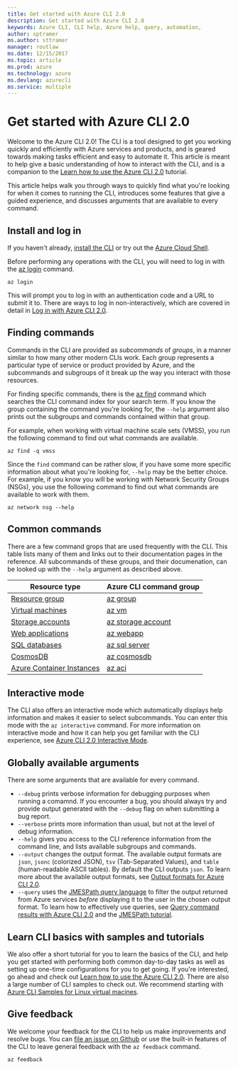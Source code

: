 ```yaml
---
title: Get started with Azure CLI 2.0
description: Get started with Azure CLI 2.0
keywords: Azure CLI, CLI help, Azure help, query, automation,  
author: sptramer
ms.author: sttramer
manager: routlaw
ms.date: 12/15/2017
ms.topic: article
ms.prod: azure
ms.technology: azure
ms.devlang: azurecli
ms.service: multiple
---
```


# Get started with Azure CLI 2.0

Welcome to the Azure CLI 2.0! The CLI is a tool designed to get you working quickly and efficiently with Azure services
and products, and is geared towards making tasks efficient and easy to automate it. This article is meant to help
give a basic understanding of how to interact with the CLI, and is a companion to the [Learn how to use the Azure CLI 2.0](azure-cli-introduction-tutorial.yml) tutorial.

This article helps walk you through ways to quickly find what you're looking for when it comes to running the CLI,
introduces some features that give a guided experience, and discusses arguments that are available to every
command.

## Install and log in

If you haven't already, [install the CLI](install-azure-cli.md) or try out the [Azure Cloud Shell](/azure/cloud-shell/overview).

Before performing any operations with the CLI, you will need to log in with the [az login](/cli/azure/index?view=azure-cli-latest#az_login) command.

```azurecli
az login
```

This will prompt you to log in with an authentication code and a URL to submit it to. There are ways to log in non-interactively,
which are covered in detail in [Log in with Azure CLI 2.0](authenticate-azure-cli.md). 

## Finding commands

Commands in the CLI are provided as _subcommands_ of _groups_, in a manner similar to how many other modern CLIs work.
Each group represents a particular type of service or product provided by Azure, and the subcommands and subgroups of it
break up the way you interact with those resources.

For finding specific commands, there is the [az find](cli/azure/?view=azure-cli-latest#az_find) command which searches the
CLI command index for your search term. If you know the group containing the command you're looking for, the `--help` argument
also prints out the subgroups and commands contained within that group.

For example, when working with virtual machine scale sets (VMSS), you run the following command to find out what commands are available.

```azurecli
az find -q vmss
```

Since the `find` command can be rather slow, if you have some more specific information about what you're looking for, `--help`
may be the better choice. For example, if you know you will be working with Network Security Groups (NSGs), you use the following
command to find out what commands are available to work with them.

```azurecli
az network nsg --help
```

## Common commands

There are a few command grops that are used frequently with the CLI. This table lists many of
them and links out to their documentation pages in the reference. All subcommands of
these groups, and their documenation, can be looked up with the `--help` argument as described above.
 

| Resource type | Azure CLI command group |
|---------------|-------------------------|
| [Resource group](/azure/azure-resource-manager/resource-group-overview) | [az group](/cli/azure/group) |
| [Virtual machines](/azure/virtual-machines) | [az vm](/cli/azure/vm) |
| [Storage accounts](/azure/storage/common/storage-introduction) | [az storage account](/cli/azure/storage/account) |
| [Web applications](/azure/ap-service) | [az webapp](/cli/azure/webapp) |
| [SQL databases](/azure/sql-database) | [az sql server](/cli/azure/sql/server) |
| [CosmosDB](/azure/cosmos-db) | [az cosmosdb](/cli/azure/cosmosdb) |
| [Azure Container Instances](/azure/container-instances) | [az aci](/cli/azure/aci) |

## Interactive mode

The CLI also offers an interactive mode which automatically displays help information and makes it easier to
select subcommands. You can enter this mode with the `az interactive` command. For more information on interactive mode
and how it can help you get familiar with the CLI experience, see [Azure CLI 2.0 Interactive Mode](interactive-azure-cli.md).

## Globally available arguments

There are some arguments that are available for every command.

* `--debug` prints verbose information for debugging purposes when running a comamnd. If you encounter a bug, you should
  always try and provide output generated with the `--debug` flag on when submitting a bug report.
* `--verbose` prints more information than usual, but not at the level of debug information.
* `--help` gives you access to the CLI reference information from the command line, and lists available subgroups and
  commands.
* `--output` changes the output format. The available output formats are `json`, `jsonc` (colorized JSON), `tsv` (Tab-Separated
  Values), and `table` (human-readable ASCII tables). By default the CLI outputs `json`. To learn more about the available
  output formats, see [Output formats for Azure CLI 2.0](format-output-azure-cli.md).
* `--query` uses the [JMESPath query language](http://jmespath.org/) to filter the output returned from Azure services
  _before_ displaying it to the user in the chosen output format. To learn how to effectively use queries, see
  [Query command results with Azure CLI 2.0](query-azure-cli.md) and the [JMESPath tutorial](http://jmespath.org/tutorial.html). 

## Learn CLI basics with samples and tutorials

We also offer a short tutorial for you to learn the basics of the CLI, and help you get started with performing
both common day-to-day tasks as well as setting up one-time configurations for you to get going. If you're
interested, go ahead and check out [Learn how to use the Azure CLI 2.0](azure-cli-introduction-tutorial.yml).
There are also a large number of CLI samples to check out. We recommend starting with [Azure CLI Samples for Linux virtual macines](/azure/virtual-machines/linux/cli-samples?toc=%2fcli%2fazure%2ftoc.json).

## Give feedback

We welcome your feedback for the CLI to help us make improvements and resolve bugs. You can [file an issue on Github](https://github.com/azure/azure-cli/issues) or use the built-in features of the CLI to leave general feedback with the `az feedback` command.

```azurecli
az feedback
```

